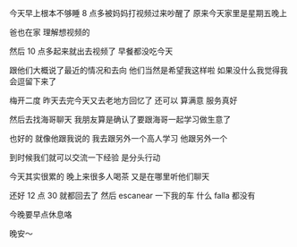 今天早上根本不够睡 8 点多被妈妈打视频过来吵醒了 原来今天家里是星期五晚上

爸也在家 理解想视频的

然后 10 点多起来就出去视频了 早餐都没吃今天

跟他们大概说了最近的情况和去向 他们当然是希望我这样啦 如果没什么我觉得我会逗留下来了

梅开二度 昨天去完今天又去老地方回忆了 还可以 算满意 服务真好

然后去找海哥聊天 我朋友算是确认了要跟海哥一起学习做生意了

也好的 就像他跟我说的 我去跟另外一个高人学习 他跟另外一个

到时候我们就可以交流一下经验 是分头行动

今天其实很累的 晚上来很多人喝茶 又是在哪里听他们聊天 

还好 12 点 30 就都回去了 然后 escanear 一下我的车 什么 falla 都没有

今晚要早点休息咯

晚安～
